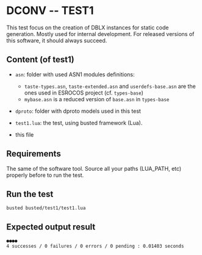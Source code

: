 # DCONV -- TEST1

This test focus on the creation of DBLX instances for static code generation.
Mostly used for internal development. For released versions of this software, it should always succeed.

## Content (of test1)

  * `asn`: folder with used ASN1 modules definitions:
    * `taste-types.asn`, `taste-extended.asn` and `userdefs-base.asn` are the ones used in ESROCOS project (cf. `types-base`)
    * `mybase.asn` is a reduced version of `base.asn` in `types-base`
    
  * `dproto`: folder with dproto models used in this test
  * `test1.lua`: the test, using busted framework (Lua).
  * this file

## Requirements

The same of the software tool.
Source all your paths (LUA_PATH, etc) properly before to run the test.

## Run the test
```
busted busted/test1/test1.lua
```
## Expected output result
```
●●●●
4 successes / 0 failures / 0 errors / 0 pending : 0.01403 seconds
```